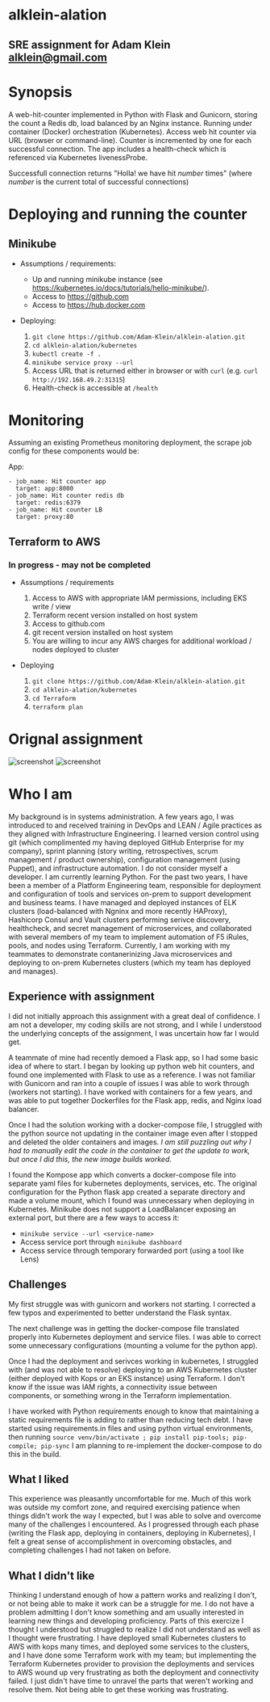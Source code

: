 # alklein-alation

## SRE assignment for Adam Klein <alklein@gmail.com>

# Synopsis

A web-hit-counter implemented in Python with Flask and Gunicorn, storing the count a Redis db, load balanced by an Nginx instance. Running under container (Docker) orchestration (Kubernetes).  Access web hit counter via URL (browser or command-line).  Counter is incremented by one for each successful connection. The app includes a health-check which is referenced via Kubernetes livenessProbe. 

Successfull connection returns "Holla! we have hit *number* times" (where *number* is the current total of successful connections)
# Deploying and running the counter

## Minikube 

* Assumptions / requirements: 
  * Up and running minikube instance (see https://kubernetes.io/docs/tutorials/hello-minikube/).
  * Access to https://github.com
  * Access to https://hub.docker.com

* Deploying:
  1. `git clone https://github.com/Adam-Klein/alklein-alation.git`
  2. `cd alklein-alation/kubernetes`
  3. `kubectl create -f .`
  4. `minikube service proxy --url`
  5. Access URL that is returned either in browser or with `curl` (e.g. `curl http://192.168.49.2:31315`)
  6. Health-check is accessible at `/health`

# Monitoring

Assuming an existing Prometheus monitoring deployment, the scrape job config for these components would be:

App:
```
- job_name: Hit counter app
  target: app:8000
- job_name: Hit counter redis db
  target: redis:6379
- job_name: Hit counter LB
  target: proxy:80
```


## Terraform to AWS
### In progress - may not be completed



* Assumptions / requirements
  1. Access to AWS with appropriate IAM permissions, including EKS write / view 
  2. Terraform recent version installed on host system
  3. Access to github.com
  4. git recent version installed on host system
  5. You are willing to incur any AWS charges for additional workload / nodes deployed to cluster

* Deploying
  1.  `git clone https://github.com/Adam-Klein/alklein-alation.git`
  2. `cd alklein-alation/kubernetes`
  3. `cd Terraform`
  4. `terraform plan`
# Orignal assignment

![screenshot](./images/assignment_p1.png?raw=True)
![screenshot](./images/assignment_p2.png?raw=True)
# Who I am

My background is in systems administration.  A few years ago, I was introduced to and received training in DevOps and LEAN / Agile practices as they aligned with Infrastructure Engineering.  I learned version control using git (which complimented my having deployed GitHub Enterprise for my company), sprint planning (story writing, retrospectives, scrum management / product ownership), configuration management (using Puppet), and infrastructure automation.  I do not consider myself a developer.  I am currently learning Python.  For the past two years, I have been a member of a Platform Engineering team, responsible for deployment and configuration of tools and services on-prem to support development and business teams.  I have managed and deployed instances of ELK clusters (load-balanced with Ngninx and more recently HAProxy), Hashicorp Consul and Vault clusters performing serivce discovery, healthcheck, and secret management of microservices, and collaborated with several members of my team to implement automation of F5 iRules, pools, and nodes using Terraform.  Currently, I am working with my teammates to demonstrate contanerinizing Java microservices and deploying to on-prem Kubernetes clusters (which my team has deployed and manages).

## Experience with assignment

I did not initially approach this assignment with a great deal of confidence. I am not a developer, my coding skills are not strong, and I while I understood the underlying concepts of the assignment, I was uncertain how far I would get.

A teammate of mine had recently demoed a Flask app, so I had some basic idea of where to start.  I began by looking up python web hit counters, and found one implemented with Flask to use as a reference. I was not familiar with Gunicorn and ran into a couple of issues I was able to work through (workers not starting).  I have worked with containers for a few years, and was able to put together Dockerfiles for the Flask app, redis, and Nginx load balancer.  

Once I had the solution working with a docker-compose file, I struggled with the python source not updating in the container image even after I stopped and deleted the older containers and images.  *I am still puzzling out why I had to manually edit the code in the container to get the update to work, but once I did this, the new image builds worked.* 

I found the Kompose app which converts a docker-compose file into separate yaml files for kubernetes deployments, services, etc. The original configuration for the Python flask app created a separate directory and made a volume mount, which I found was unnecessary when deploying in Kubernetes. Minikube does not support a LoadBalancer exposing an external port, but there are a few ways to access it:

* `minikube service --url <service-name>`
* Access service port through `minikube dashboard`
* Access service through temporary forwarded port (using a tool like Lens)

## Challenges

My first struggle was with gunicorn and workers not starting.  I corrected a few typos and experimented to better understand the Flask syntax.  

The next challenge was in getting the docker-compose file translated properly into Kubernetes deployment and service files.  I was able to correct some unnecessary configurations (mounting a volume for the python app).  

Once I had the deployment and serivces working in kubernetes, I struggled with (and was not able to resolve) deploying to an AWS Kubernetes cluster (either deployed with Kops or an EKS instance) using Terraform. I don't know if the issue was IAM rights, a connectivity issue between components, or something wrong in the Terraform implementation.

 I have worked with Python requirements enough to know that maintaining a static requirements file is adding to rather than reducing tech debt.  I have started using requirements.in files and using python virtual environments, then running `source venv/bin/activate ; pip install pip-tools; pip-compile; pip-sync`  I am planning to re-implement the docker-compose to do this in the build.  

## What I liked

This experience was pleasantly uncomfortable for me.  Much of this work was outside my comfort zone, and required exercising patience when things didn't work the way I expected, but I was able to solve and overcome many of the challenges I encountered.  As I progressed through each phase (writing the Flask app, deploying in containers, deploying in Kubernetes), I felt a great sense of accomplishment in overcoming obstacles, and completing challenges I had not taken on before.

## What I didn't like

Thinking I understand enough of how a pattern works and realizing I don't, or not being able to make it work can be a struggle for me.  I do not have a problem admitting I don't know something and am usually interested in learning new things and developing proficiency.  Parts of this exercize I thought I understood but struggled to realize I did not understand as well as I thought were frustrating.  I have deployed small Kubernetes clusters to AWS with kops many times, and deployed some services to the clusters, and I have done some Terraform work with my team; but implementing the Terraform Kubernetes provider to provision the deployments and services to AWS wound up very frustrating as both the deployment and connectivity failed.  I just didn't have time to unravel the parts that weren't working and resolve them.  Not being able to get these working was frustrating.